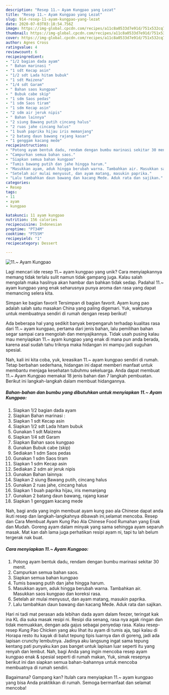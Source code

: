 ```yaml
---
description: "Resep 11.~ Ayam Kungpao yang Lezat"
title: "Resep 11.~ Ayam Kungpao yang Lezat"
slug: 914-resep-11-ayam-kungpao-yang-lezat
date: 2020-07-03T03:18:54.756Z
image: https://img-global.cpcdn.com/recipes/a11c8a0533d7e91d/751x532cq70/11-ayam-kungpao-foto-resep-utama.jpg
thumbnail: https://img-global.cpcdn.com/recipes/a11c8a0533d7e91d/751x532cq70/11-ayam-kungpao-foto-resep-utama.jpg
cover: https://img-global.cpcdn.com/recipes/a11c8a0533d7e91d/751x532cq70/11-ayam-kungpao-foto-resep-utama.jpg
author: Agnes Cross
ratingvalue: 4
reviewcount: 6
recipeingredient:
- "1/2 bagian dada ayam"
- " Bahan marinasi "
- "1 sdt Kecap asin"
- "1/2 sdt Lada hitam bubuk"
- "1 sdt Maizena"
- "1/4 sdt Garam"
- " Bahan saos kungpao"
- " Bubuk cabe skip"
- "1 sdm Saos pedas"
- "1 sdm Saos tiram"
- "1 sdm Kecap asin"
- "2 sdm air jeruk nipis"
- " Bahan lainnya"
- "2 siung Bawang putih cincang halus"
- "2 ruas jahe cincang halus"
- "1 buah paprika hijau iris memanjang"
- "2 batang daun bawang rajang kasar"
- "1 genggam kacang mede"
recipeinstructions:
- "Potong ayam bentuk dadu, rendam dengan bumbu marinasi sekitar 30 menit."
- "Campurkan semua bahan saos."
- "Siapkan semua bahan kungpao"
- "Tumis bawang putih dan jahe hingga harum."
- "Masukkan ayam, aduk hingga berubah warna. Tambahkan air. Masukkan saos kungpao dan koreksi rasa."
- "Setelah air mulai menyusut, dan ayam matang, masukin paprika."
- "Lalu tambahkan daun bawang dan kacang Mede. Aduk rata dan sajikan."
categories:
- Resep
tags:
- 11
- ayam
- kungpao

katakunci: 11 ayam kungpao 
nutrition: 156 calories
recipecuisine: Indonesian
preptime: "PT34M"
cooktime: "PT55M"
recipeyield: "1"
recipecategory: Dessert

---
```



![11.~ Ayam Kungpao](https://img-global.cpcdn.com/recipes/a11c8a0533d7e91d/751x532cq70/11-ayam-kungpao-foto-resep-utama.jpg)

Lagi mencari ide resep 11.~ ayam kungpao yang unik? Cara menyiapkannya memang tidak terlalu sulit namun tidak gampang juga. Kalau salah mengolah maka hasilnya akan hambar dan bahkan tidak sedap. Padahal 11.~ ayam kungpao yang enak seharusnya punya aroma dan rasa yang dapat memancing selera kita.

Simpan ke bagian favorit Tersimpan di bagian favorit. Ayam kung pao adalah salah satu masakan China yang paling digemari. Yuk, waktunya untuk membuatnya sendiri di rumah dengan resep berikut!

Ada beberapa hal yang sedikit banyak berpengaruh terhadap kualitas rasa dari 11.~ ayam kungpao, pertama dari jenis bahan, lalu pemilihan bahan segar sampai cara mengolah dan menyajikannya. Tidak usah pusing kalau mau menyiapkan 11.~ ayam kungpao yang enak di mana pun anda berada, karena asal sudah tahu triknya maka hidangan ini mampu jadi suguhan spesial.


Nah, kali ini kita coba, yuk, kreasikan 11.~ ayam kungpao sendiri di rumah. Tetap berbahan sederhana, hidangan ini dapat memberi manfaat untuk membantu menjaga kesehatan tubuhmu sekeluarga. Anda dapat membuat 11.~ Ayam Kungpao memakai 18 jenis bahan dan 7 langkah pembuatan. Berikut ini langkah-langkah dalam membuat hidangannya.

<!--inarticleads1-->

##### Bahan-bahan dan bumbu yang dibutuhkan untuk menyiapkan 11.~ Ayam Kungpao:

1. Siapkan 1/2 bagian dada ayam
1. Siapkan  Bahan marinasi :
1. Siapkan 1 sdt Kecap asin
1. Siapkan 1/2 sdt Lada hitam bubuk
1. Gunakan 1 sdt Maizena
1. Siapkan 1/4 sdt Garam
1. Siapkan  Bahan saos kungpao
1. Gunakan  Bubuk cabe (skip)
1. Sediakan 1 sdm Saos pedas
1. Gunakan 1 sdm Saos tiram
1. Siapkan 1 sdm Kecap asin
1. Sediakan 2 sdm air jeruk nipis
1. Gunakan  Bahan lainnya:
1. Siapkan 2 siung Bawang putih, cincang halus
1. Gunakan 2 ruas jahe, cincang halus
1. Siapkan 1 buah paprika hijau, iris memanjang
1. Gunakan 2 batang daun bawang, rajang kasar
1. Siapkan 1 genggam kacang mede


Nah, bagi anda yang ingin membuat ayam kung pao ala Chinese dapat anda ikuti resep dan langkah-langkahnya dibawah ini,selamat mencoba. Resep dan Cara Membuat Ayam Kung Pao Ala Chinese Food Rumahan yang Enak dan Mudah. Goreng ayam dalam minyak yang sama sehingga ayam separuh masak. Mat kan dah lama juga perhatikan resipi ayam ni, tapi tu lah belum tergerak nak buat. 

<!--inarticleads2-->

##### Cara menyiapkan 11.~ Ayam Kungpao:

1. Potong ayam bentuk dadu, rendam dengan bumbu marinasi sekitar 30 menit.
1. Campurkan semua bahan saos.
1. Siapkan semua bahan kungpao
1. Tumis bawang putih dan jahe hingga harum.
1. Masukkan ayam, aduk hingga berubah warna. Tambahkan air. Masukkan saos kungpao dan koreksi rasa.
1. Setelah air mulai menyusut, dan ayam matang, masukin paprika.
1. Lalu tambahkan daun bawang dan kacang Mede. Aduk rata dan sajikan.


Hari ni tadi mat perasan ada lebihan dada ayam dalam feezer, teringat kak ina KL dia suka masak resipi ni. Resipi dia senang, rasa nya agak ringan dan tidak memuakkan, dengan ada gajus sebagai penyedap rasa. Kalau resep-resep Kung Pao Chicken yang aku lihat itu ayam di tumis aja, tapi kalau di Horapa resto itu kayak di balut tepung tipis luarnya dan di goreng, jadi ada lapisan crunchy lembutnya. Jadinya aku langsung ingat sama tepung kentang pati punyaku.kan pas banget untuk lapisan luar seperti itu yang renyah dan lembut. Nah, bagi Anda yang ingin mencoba resep ayam kungpao enak &amp; spesial seperti di rumah makan, Yuk, simak resepnya berikut ini dan siapkan semua bahan-bahannya untuk mencoba membuatnya di rumah sendiri. 

Bagaimana? Gampang kan? Itulah cara menyiapkan 11.~ ayam kungpao yang bisa Anda praktikkan di rumah. Semoga bermanfaat dan selamat mencoba!
